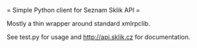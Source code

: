 = Simple Python client for Seznam Sklik API =

Mostly a thin wrapper around standard xmlrpclib. 

See test.py for usage and http://api.sklik.cz for documentation.

